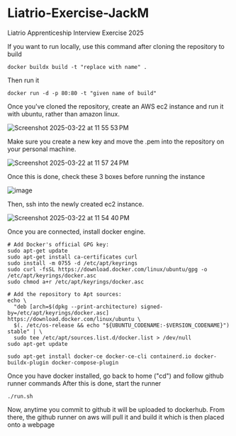 # Liatrio-Exercise-JackM
Liatrio Apprenticeship Interview Exercise 2025

If you want to run locally, use this command after cloning the repository to build
```
docker buildx build -t "replace with name" .
```
Then run it
```
docker run -d -p 80:80 -t "given name of build"
```

Once you've cloned the repository, create an AWS ec2 instance and run it with ubuntu, rather than amazon linux.

![Screenshot 2025-03-22 at 11 55 53 PM](https://github.com/user-attachments/assets/e52a9337-3618-4b71-be95-ac16c6b50bdf)

Make sure you create a new key and move the .pem into the repository on your personal machine.

![Screenshot 2025-03-22 at 11 57 24 PM](https://github.com/user-attachments/assets/85bf823a-fd37-4130-8363-92647e309b99)

Once this is done, check these 3 boxes before running the instance

![image](https://github.com/user-attachments/assets/b6769bde-2300-4e23-a348-c807d97c9bed)

Then, ssh into the newly created ec2 instance.

![Screenshot 2025-03-22 at 11 54 40 PM](https://github.com/user-attachments/assets/773e72ec-f220-43a0-9420-c411b86b0154)

Once you are connected, install docker engine.
```
# Add Docker's official GPG key:
sudo apt-get update
sudo apt-get install ca-certificates curl
sudo install -m 0755 -d /etc/apt/keyrings
sudo curl -fsSL https://download.docker.com/linux/ubuntu/gpg -o /etc/apt/keyrings/docker.asc
sudo chmod a+r /etc/apt/keyrings/docker.asc

# Add the repository to Apt sources:
echo \
  "deb [arch=$(dpkg --print-architecture) signed-by=/etc/apt/keyrings/docker.asc] https://download.docker.com/linux/ubuntu \
  $(. /etc/os-release && echo "${UBUNTU_CODENAME:-$VERSION_CODENAME}") stable" | \
  sudo tee /etc/apt/sources.list.d/docker.list > /dev/null
sudo apt-get update
```
```
sudo apt-get install docker-ce docker-ce-cli containerd.io docker-buildx-plugin docker-compose-plugin
```
Once you have docker installed, go back to home ("cd") and follow github runner commands
After this is done, start the runner
```
./run.sh
```
Now, anytime you commit to github it will be uploaded to dockerhub. From there, the github runner on aws will pull it and build it which is then placed onto a webpage

